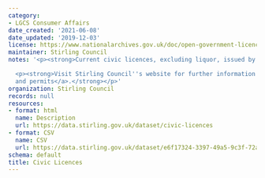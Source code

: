 ```yaml
---
category:
- LGCS Consumer Affairs
date_created: '2021-06-08'
date_updated: '2019-12-03'
license: https://www.nationalarchives.gov.uk/doc/open-government-licence/version/3/
maintainer: Stirling Council
notes: '<p><strong>Current civic licences, excluding liquor, issued by Stirling Council.</strong></p>

  <p><strong>Visit Stirling Council''s website for further information on <a href="https://www.stirling.gov.uk/licensing-legal/licenses-permits-permissions/">licences
  and permits</a>.</strong></p>'
organization: Stirling Council
records: null
resources:
- format: html
  name: Description
  url: https://data.stirling.gov.uk/dataset/civic-licences
- format: CSV
  name: CSV
  url: https://data.stirling.gov.uk/dataset/e6f17324-3397-49a5-9c3f-72ae586d0027/resource/2268be0e-aefc-455b-a642-7d3d58719eba/download/20210608-civic-licences.csv
schema: default
title: Civic Licences
---
```

